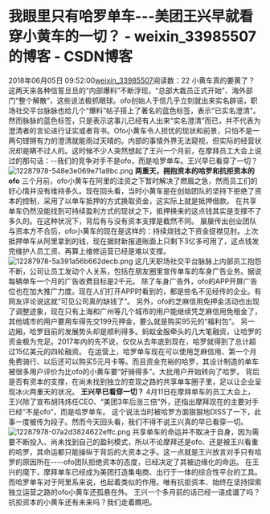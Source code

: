 # 我眼里只有哈罗单车---美团王兴早就看穿小黄车的一切？ - weixin_33985507的博客 - CSDN博客
2018年06月05日 09:52:00[weixin_33985507](https://me.csdn.net/weixin_33985507)阅读数：22
小黄车真的要黄了？这两天来各种信誓旦旦的“内部爆料”不断浮现，“总部大裁员正式开始”、海外部门“整个解散”，这些说法极抓眼球。ofo创始人于信几乎立刻就出来实名辟谣，职场社交平台脉脉也给几个“爆料”帖子搭上了著名的蓝色标签，表示“已实名澄清”。
然而脉脉的蓝色标签，只是表示这事儿已经有人出来“实名澄清”而已，并不代表为澄清者的言论进行证实或者背书。Ofo小黄车令人担忧的现状和前景，只怕不是一两句铿锵有力的澄清就能雨过天晴的。内部的事情外界无法窥视，但实际的经营状况却是瞒不过人的。这时候不少人突然想起了王兴一个月前，在摩拜员工大会上说过的那句话：--我们的竞争对手不是ofo，而是哈罗单车。王兴早已看穿了一切？
![12287978-548e3e069e71a9bc.png](https://upload-images.jianshu.io/upload_images/12287978-548e3e069e71a9bc.png)
**两重天，拥抱资本的哈罗和抗拒资本的ofo**
三个月前，ofo小黄车在阿里的注资之下暂时解决了燃眉之急，然而员工们的好心情并没有维持多久。现在回头看，当时小黄车是在创始团队的坚持下拒绝了资本的控制，采用了以单车抵押的方式换取资金，这实际上就是抵押借款。
在共享单车仍然没能找到可持续盈利方式的现状之下，抵押换来的这点钱其实是支撑不了多久的。在这种状况下，背后有与没有资本支撑是截然不同。
屡屡传出创业团队与资本方不合后，ofo小黄车的现在是这样的：持续烧钱之下资金捉襟见肘。上次抵押单车从阿里拿到的钱，现在据财新报道账面上只剩下3亿多可用了，这点钱发完维护人员工资、再算上维修运营已经是难以支撑。
![12287978-5a391a56b662decb.png](https://upload-images.jianshu.io/upload_images/12287978-5a391a56b662decb.png)
这几天职场社交平台脉脉上内部员工抱怨不断，公司让员工发动个人关系，包括在朋友圈里宣传单车的车身广告业务。据说每辆单车一个月的广告收费目标是2千元。
除了车身广告外，ofo的APP开屏广告位也在加大推广力度。现在人们打开APP时看到的，都是些名不见经传的企业。有网友评论说这就“可见公司真的缺钱了”。
另外，ofo的芝麻信用免押金活动也出现了调整迹象，现在只有上海和广州等几个城市的用户能继续凭芝麻信用免租金了，其他城市的用户要用车得先交199元押金，要么就是购买95元的“福利包”。
另一边厢，哈罗目前的发展势头却是顺利得多。蚂蚁金服牵头的几大笔融资，让哈罗的资金极为充足。2017年内的先不说，仅仅从去年底到现在，哈罗就得到了总计超过15亿美元的四轮融资。
在运营上，哈罗单车现在可以使用芝麻信用、第一个月免费骑行、以后还可以购买5元月卡等。而且资金充裕的哈罗，其设计制造的单车被很多用户评价为比ofo的小黄车要“好骑得多”。大批用户开始转向了哈罗。
背后是否有资本的支撑，在尚未找到独立的变现之路的共享单车圈子里，足以让企业呈现冰火两重天的状况。
**王兴早已看穿一切？**
4月11日在摩拜单车的员工大会上，王兴除了宣布胡玮炜任CEO、“美团3年后涨三倍”外，还指出摩拜现在的主要对手已经“不是ofo”，而是哈罗单车。
这个说法当时被哈罗方面狠狠地DISS了一下，此事一度被传为段子。然而今天回头看，我们不得不说王兴真的早已看穿一切。
![12287978-07a2d3824622effc.png](https://upload-images.jianshu.io/upload_images/12287978-07a2d3824622effc.png)
共享单车的命运并不取决于自身，因为需要不断投入、尚未找到自己的盈利模式，所以不论摩拜还是ofo、还是被王兴看重的哈罗，其命运都只能操纵于背后的大资本之手。这一点就是王兴放言对手只有哈罗的原因所在----ofo团队拒绝资本的态度，已经决定了其被边缘化的命运。
在王兴的麾下，摩拜单车已经成为美团打造集电商、出行于一体的综合性平台的工具。而哈罗单车对于阿里系来说，也起着类似的作用。唯有抗拒资本、始终在坚持探索独立运营之路的ofo小黄车还孤悬在外。
王兴一个多月前的话已经一语成谶了吗？抗拒资本的小黄车还有未来吗？我们走着瞧吧。
